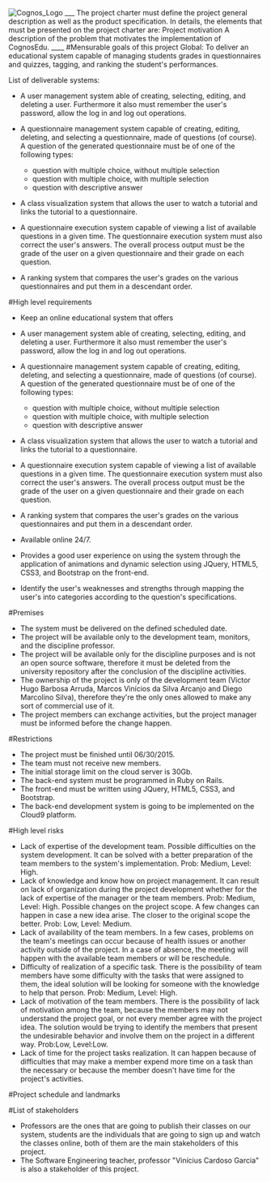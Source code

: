 <img src="https://fbcdn-sphotos-h-a.akamaihd.net/hphotos-ak-xpf1/v/t34.0-12/11106280_10203861269348224_1253930900_n.jpg?oh=958f25b709790330b052abab71a4a01a&oe=551D2451&__gda__=1427919296_242f35cb272311d4ad91ad55ff6a1fc8" alt="Cognos_Logo">
___
The project charter must define the project general description as well as the product specification. In details, the elements that must be presented on the project charter are:
Project motivation
A description of the problem that motivates the implementation of CognosEdu.
____
#Mensurable goals of this project 
Global: To deliver an educational system capable of managing students grades in questionnaires and quizzes, tagging, and ranking the student's performances.

List of deliverable systems:

- A user management system able of creating, selecting, editing, and deleting a user. Furthermore it also must remember the user's password, allow the log in and log out operations.

- A questionnaire management system capable of creating, editing, deleting, and selecting a questionnaire, made of questions (of course). A question of the generated questionnaire must be of one of the following types:
  - question with multiple choice, without multiple selection
  - question with multiple choice, with multiple selection
  - question with descriptive answer

- A class visualization system that allows the user to watch a tutorial and links the tutorial to a questionnaire.

- A questionnaire execution system capable of viewing a list of available questions in a given time. The questionnaire execution system must also correct the user's answers. The overall process output must be the grade of the user on a given questionnaire and their grade on each question.

- A ranking system that compares the user's grades on the various questionnaires and put them in a descendant order.


#High level requirements
- Keep an online educational system that offers

- A user management system able of creating, selecting, editing, and deleting a user. Furthermore it also must remember the user's password, allow the log in and log out operations.

- A questionnaire management system capable of creating, editing, deleting, and selecting a questionnaire, made of questions (of course). A question of the generated questionnaire must be of one of the following types:
  - question with multiple choice, without multiple selection
  - question with multiple choice, with multiple selection
  - question with descriptive answer

-  A class visualization system that allows the user to watch a tutorial and links the tutorial to a questionnaire.

- A questionnaire execution system capable of viewing a list of available questions in a given time. The questionnaire execution system must also correct the user's answers. The overall process output must be the grade of the user on a given questionnaire and their grade on each question.

- A ranking system that compares the user's grades on the various questionnaires and put them in a descendant order.

- Available online 24/7.
- Provides a good user experience on using the system through the application of animations and dynamic selection using JQuery, HTML5, CSS3, and Bootstrap on the front-end.
- Identify the user's weaknesses and strengths through mapping the user's into categories according to the question's specifications.


#Premises
- The system must be delivered on the defined scheduled date.
- The project will be available only to the development team, monitors, and the discipline professor.
- The project will be available only for the discipline purposes and is not an open source software, therefore it must be deleted from the university repository after the conclusion of the discipline activities.
- The ownership of the project is only of the development team (Victor Hugo Barbosa Arruda, Marcos Vinícios da Silva Arcanjo and Diego Marcolino Silva), therefore they're the only ones allowed to make any sort of commercial use of it.
- The project members can exchange activities, but the project manager must be informed before the change happen.


#Restrictions
- The project must be finished until 06/30/2015.
- The team must not receive new members.
- The initial storage limit on the cloud server is 30Gb.
- The back-end system must be programmed in Ruby on Rails.
- The front-end must be written using JQuery, HTML5, CSS3, and Bootstrap.
- The back-end development system is going to be implemented on the Cloud9 platform.

#High level risks
- Lack of expertise of the development team. Possible difficulties on the system development. It can be solved with a better preparation of the team members to the system's implementation. Prob: Medium, Level: High.
- Lack of knowledge and know how on project management. It can result on lack of organization during the project development whether for the lack of expertise of the manager or the team members. Prob: Medium, Level: High.
Possible changes on the project scope. A few changes can happen in case a new idea arise. The closer to the original scope the better. Prob: Low, Level: Medium.
- Lack of availability of the team members. In a few cases, problems on the team's meetings can occur because of health issues or another activity outside of the project. In a case of absence, the meeting will happen with the available team members or will be reschedule.
- Difficulty of realization of a specific task. There is the possibility of team members have some difficulty with the tasks that were assigned to them, the ideal solution will be looking for someone with the knowledge to help that person. Prob: Medium, Level: High.
- Lack of motivation of the team members. There is the possibility of lack of motivation among the team, because the members may not understand the project goal, or not every member agree with the project idea. The solution would be trying to identify the members that present the undesirable behavior and involve them on the project in a different way. Prob:Low, Level:Low.
- Lack of time for the project tasks realization. It can happen because of difficulties that may make a member expend more time on a task than the necessary or because the member doesn't have time for the project's activities.


#Project schedule and landmarks


#List of stakeholders
- Professors are the ones that are going to publish their classes on our system, students are the individuals that are going to sign up and watch the classes online, both of them are the main stakeholders of this project.
- The Software Engineering teacher, professor "Vinícius Cardoso Garcia" is also a stakeholder of this project.
